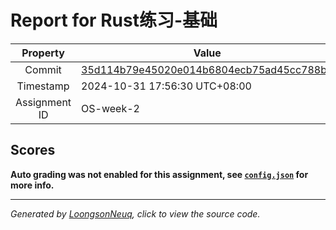 # Report for Rust练习-基础

| Property | Value |
|:--------:|-------|
| Commit | [35d114b79e45020e014b6804ecb75ad45cc788b5](https://github.com/Loongson-neuq/rust-basic-01-MRMY000/tree/35d114b79e45020e014b6804ecb75ad45cc788b5) |
| Timestamp | 2024-10-31 17:56:30 UTC+08:00 |
| Assignment ID | OS-week-2 |
## Scores
**Auto grading was not enabled for this assignment, see [`config.json`](https://github.com/Loongson-neuq/rust-basic-01-MRMY000/blob/35d114b79e45020e014b6804ecb75ad45cc788b5/.assignment/config.json) for more info.**

-----------
*Generated by [LoongsonNeuq](https://github.com/Loongson-Neuq/LoongsonNeuq), click to view the source code.*
